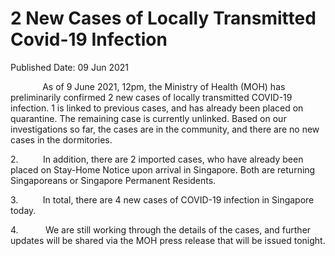 <html>
    <meta http-equiv="Content-Type" content="text/html; charset=utf-8"/>
    <meta charset="utf-8"/>
    <title> 2 New Cases of Locally Transmitted Covid-19 Infection </title>
    <body><h1> 2 New Cases of Locally Transmitted Covid-19 Infection </h1>
    <p>Published Date: 09 Jun 2021</p> <p>&nbsp; &nbsp; &nbsp; &nbsp; &nbsp; &nbsp; &nbsp;As of 9 June 2021, 12pm, the Ministry of Health (MOH) has preliminarily confirmed 2 new cases of locally transmitted COVID-19 infection.&nbsp;1 is linked to previous cases, and has already been placed on quarantine. The remaining case is currently unlinked.&nbsp;Based on our investigations so far, the cases are in the community, and there are no new cases in the dormitories.</p><p>2.&nbsp; &nbsp; &nbsp; &nbsp; &nbsp; In addition, there are 2 imported cases, who have already been placed on Stay-Home Notice upon arrival in Singapore. Both are returning Singaporeans or Singapore Permanent Residents.</p><p><p>3.&nbsp; &nbsp; &nbsp; &nbsp; &nbsp; In total, there are 4 new cases of COVID-19 infection in Singapore today.</p></p><p><p>4.&nbsp; &nbsp; &nbsp; &nbsp; &nbsp; &nbsp;We are still working through the details of the cases, and further updates will be shared via the MOH press release that will be issued tonight.</p></p><p>&nbsp;</p></body>
</html>